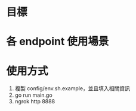 # 目標

# 各 endpoint 使用場景

# 使用方式

1. 複製 config/env.sh.example，並且填入相關資訊
2. go run main.go
3. ngrok http 8888
